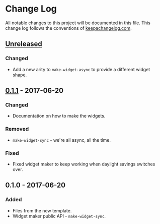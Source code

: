 # Change Log
All notable changes to this project will be documented in this file. This change log follows the conventions of [keepachangelog.com](http://keepachangelog.com/).

## [Unreleased]
### Changed
- Add a new arity to `make-widget-async` to provide a different widget shape.

## [0.1.1] - 2017-06-20
### Changed
- Documentation on how to make the widgets.

### Removed
- `make-widget-sync` - we're all async, all the time.

### Fixed
- Fixed widget maker to keep working when daylight savings switches over.

## 0.1.0 - 2017-06-20
### Added
- Files from the new template.
- Widget maker public API - `make-widget-sync`.

[Unreleased]: https://github.com/your-name/playsync/compare/0.1.1...HEAD
[0.1.1]: https://github.com/your-name/playsync/compare/0.1.0...0.1.1
